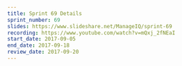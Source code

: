 ```yaml
---
title: Sprint 69 Details
sprint_number: 69
slides: https://www.slideshare.net/ManageIQ/sprint-69
recording: https://www.youtube.com/watch?v=mQxj_2fNEaI
start_date: 2017-09-05
end_date: 2017-09-18
review_date: 2017-09-20
---
```


